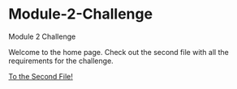 # Module-2-Challenge
Module 2 Challenge

Welcome to the home page. Check out the second file with all the requirements for the challenge.

[To the Second File!](SecondFile.md)
